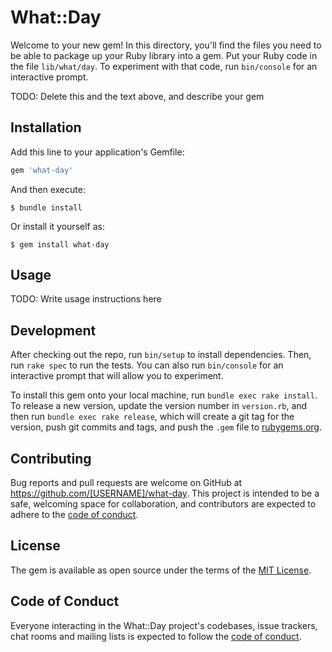 # What::Day

Welcome to your new gem! In this directory, you'll find the files you need to be able to package up your Ruby library into a gem. Put your Ruby code in the file `lib/what/day`. To experiment with that code, run `bin/console` for an interactive prompt.

TODO: Delete this and the text above, and describe your gem

## Installation

Add this line to your application's Gemfile:

```ruby
gem 'what-day'
```

And then execute:

    $ bundle install

Or install it yourself as:

    $ gem install what-day

## Usage

TODO: Write usage instructions here

## Development

After checking out the repo, run `bin/setup` to install dependencies. Then, run `rake spec` to run the tests. You can also run `bin/console` for an interactive prompt that will allow you to experiment.

To install this gem onto your local machine, run `bundle exec rake install`. To release a new version, update the version number in `version.rb`, and then run `bundle exec rake release`, which will create a git tag for the version, push git commits and tags, and push the `.gem` file to [rubygems.org](https://rubygems.org).

## Contributing

Bug reports and pull requests are welcome on GitHub at https://github.com/[USERNAME]/what-day. This project is intended to be a safe, welcoming space for collaboration, and contributors are expected to adhere to the [code of conduct](https://github.com/[USERNAME]/what-day/blob/master/CODE_OF_CONDUCT.md).


## License

The gem is available as open source under the terms of the [MIT License](https://opensource.org/licenses/MIT).

## Code of Conduct

Everyone interacting in the What::Day project's codebases, issue trackers, chat rooms and mailing lists is expected to follow the [code of conduct](https://github.com/[USERNAME]/what-day/blob/master/CODE_OF_CONDUCT.md).
